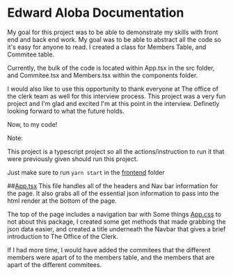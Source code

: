 # Edward Aloba Documentation

My goal for this project was to be able to demonstrate my skills with front end and back end work. My goal was to be able to abstract all the code so it's easy for anyone to read. I created a class for Members Table, and Commitee table.

Currently, the bulk of the code is located within App.tsx in the src folder, and Commitee.tsx and Members.tsx within the components folder. 

I would also like to use this opportunity to thank everyone at The office of the clerk team as well for this interview process. This project was a very fun project and I'm glad and excited I'm at this point in the interview. Definetly looking forward to what the future holds.

Now, to my code!

Note: 

This project is a typescript project so all the actions/instruction to run it that were previously given should run this project.

Just make sure to run `yarn start` in the [frontend](frontend) folder

##[App.tsx](frontend)
This file handles all of the headers and Nav bar information for the page. It also grabs all of the essential json information to pass into the html render at the bottom of the page. 

The top of the page includes a navigation bar with 
Some things [App.css](frontend/src/App.css) to not about this package, I created some get methods that made grabbing the json data easier, and created a title underneath the Navbar that gives a brief introduction to The Office of the Clerk.

If I had more time, I would have added the commitees that the different members were apart of to the members table, and the members that are apart of the different commitees.
